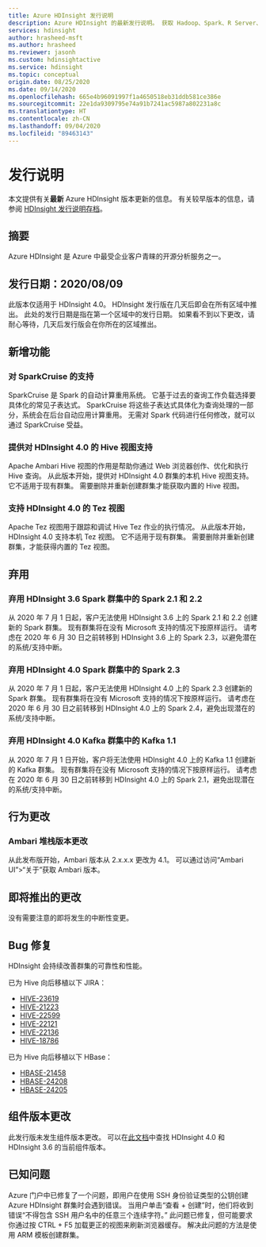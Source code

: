 ```yaml
---
title: Azure HDInsight 发行说明
description: Azure HDInsight 的最新发行说明。 获取 Hadoop、Spark、R Server、Hive 和更多工具的开发技巧和详细信息。
services: hdinsight
author: hrasheed-msft
ms.author: hrasheed
ms.reviewer: jasonh
ms.custom: hdinsightactive
ms.service: hdinsight
ms.topic: conceptual
origin.date: 08/25/2020
ms.date: 09/14/2020
ms.openlocfilehash: 665e4b96091997f1a4650518eb31ddb581ce386e
ms.sourcegitcommit: 22e1da9309795e74a91b7241ac5987a802231a8c
ms.translationtype: HT
ms.contentlocale: zh-CN
ms.lasthandoff: 09/04/2020
ms.locfileid: "89463143"
---
```

# <a name="release-notes"></a>发行说明

本文提供有关**最新** Azure HDInsight 版本更新的信息。 有关较早版本的信息，请参阅 [HDInsight 发行说明存档](hdinsight-release-notes-archive.md)。

## <a name="summary"></a>摘要

Azure HDInsight 是 Azure 中最受企业客户青睐的开源分析服务之一。

## <a name="release-date-08092020"></a>发行日期：2020/08/09

此版本仅适用于 HDInsight 4.0。 HDInsight 发行版在几天后即会在所有区域中推出。 此处的发行日期是指在第一个区域中的发行日期。 如果看不到以下更改，请耐心等待，几天后发行版会在你所在的区域推出。

## <a name="new-features"></a>新增功能
### <a name="support-for-sparkcruise"></a>对 SparkCruise 的支持
SparkCruise 是 Spark 的自动计算重用系统。 它基于过去的查询工作负载选择要具体化的常见子表达式。 SparkCruise 将这些子表达式具体化为查询处理的一部分，系统会在后台自动应用计算重用。 无需对 Spark 代码进行任何修改，就可以通过 SparkCruise 受益。
 
### <a name="support-hive-view-for-hdinsight-40"></a>提供对 HDInsight 4.0 的 Hive 视图支持
Apache Ambari Hive 视图的作用是帮助你通过 Web 浏览器创作、优化和执行 Hive 查询。 从此版本开始，提供对 HDInsight 4.0 群集的本机 Hive 视图支持。 它不适用于现有群集。 需要删除并重新创建群集才能获取内置的 Hive 视图。
 
### <a name="support-tez-view-for-hdinsight-40"></a>支持 HDInsight 4.0 的 Tez 视图
Apache Tez 视图用于跟踪和调试 Hive Tez 作业的执行情况。 从此版本开始，HDInsight 4.0 支持本机 Tez 视图。 它不适用于现有群集。 需要删除并重新创建群集，才能获得内置的 Tez 视图。

## <a name="deprecation"></a>弃用
### <a name="deprecation-of-spark-21-and-22-in-hdinsight-36-spark-cluster"></a>弃用 HDInsight 3.6 Spark 群集中的 Spark 2.1 和 2.2
从 2020 年 7 月 1 日起，客户无法使用 HDInsight 3.6 上的 Spark 2.1 和 2.2 创建新的 Spark 群集。 现有群集将在没有 Microsoft 支持的情况下按原样运行。 请考虑在 2020 年 6 月 30 日之前转移到 HDInsight 3.6 上的 Spark 2.3，以避免潜在的系统/支持中断。
 
### <a name="deprecation-of-spark-23-in-hdinsight-40-spark-cluster"></a>弃用 HDInsight 4.0 Spark 群集中的 Spark 2.3
从 2020 年 7 月 1 日起，客户无法使用 HDInsight 4.0 上的 Spark 2.3 创建新的 Spark 群集。 现有群集将在没有 Microsoft 支持的情况下按原样运行。 请考虑在 2020 年 6 月 30 日之前转移到 HDInsight 4.0 上的 Spark 2.4，避免出现潜在的系统/支持中断。
 
### <a name="deprecation-of-kafka-11-in-hdinsight-40-kafka-cluster"></a>弃用 HDInsight 4.0 Kafka 群集中的 Kafka 1.1
从 2020 年 7 月 1 日开始，客户将无法使用 HDInsight 4.0 上的 Kafka 1.1 创建新的 Kafka 群集。 现有群集将在没有 Microsoft 支持的情况下按原样运行。 请考虑在 2020 年 6 月 30 日之前转移到 HDInsight 4.0 上的 Spark 2.1，避免出现潜在的系统/支持中断。
 
## <a name="behavior-changes"></a>行为更改
### <a name="ambari-stack-version-change"></a>Ambari 堆栈版本更改
从此发布版开始，Ambari 版本从 2.x.x.x 更改为 4.1。 可以通过访问“Ambari UI”>“关于”获取 Ambari 版本。

## <a name="upcoming-changes"></a>即将推出的更改
没有需要注意的即将发生的中断性变更。
 
## <a name="bug-fixes"></a>Bug 修复
HDInsight 会持续改善群集的可靠性和性能。 

已为 Hive 向后移植以下 JIRA：
* [HIVE-23619](https://issues.apache.org/jira/browse/HIVE-23619)
* [HIVE-21223](https://issues.apache.org/jira/browse/HIVE-21223)
* [HIVE-22599](https://issues.apache.org/jira/browse/HIVE-22599)
* [HIVE-22121](https://issues.apache.org/jira/browse/HIVE-22121)
* [HIVE-22136](https://issues.apache.org/jira/browse/HIVE-22136)
* [HIVE-18786](https://issues.apache.org/jira/browse/HIVE-18786)

已为 Hive 向后移植以下 HBase：
* [HBASE-21458](https://issues.apache.org/jira/browse/HBASE-21458)
* [HBASE-24208](https://issues.apache.org/jira/browse/HBASE-24208)
* [HBASE-24205](https://issues.apache.org/jira/browse/HBASE-24205)

## <a name="component-version-change"></a>组件版本更改
此发行版未发生组件版本更改。 可以在[此文档](https://docs.microsoft.com/azure/hdinsight/hdinsight-component-versioning#apache-hadoop-components-available-with-different-hdinsight-versions)中查找 HDInsight 4.0 和 HDInsight 3.6 的当前组件版本。

## <a name="known-issues"></a>已知问题

Azure 门户中已修复了一个问题，即用户在使用 SSH 身份验证类型的公钥创建 Azure HDInsight 群集时会遇到错误。 当用户单击“查看 + 创建”时，他们将收到错误“不得包含 SSH 用户名中的任意三个连续字符。” 此问题已修复，但可能要求你通过按 CTRL + F5 加载更正的视图来刷新浏览器缓存。 解决此问题的方法是使用 ARM 模板创建群集。 

